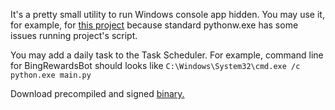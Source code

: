 It's a pretty small utility to run Windows console app hidden.
You may use it, for example, for [this project](https://github.com/sealemar/BingRewards) because standard pythonw.exe has some issues running project's script.

You may add a daily task to the Task Scheduler. For example, command line for BingRewardsBot should looks like `C:\Windows\System32\cmd.exe /c python.exe main.py`

Download precompiled and signed [binary.](https://github.com/sensboston/rund/blob/master/rund.exe)
